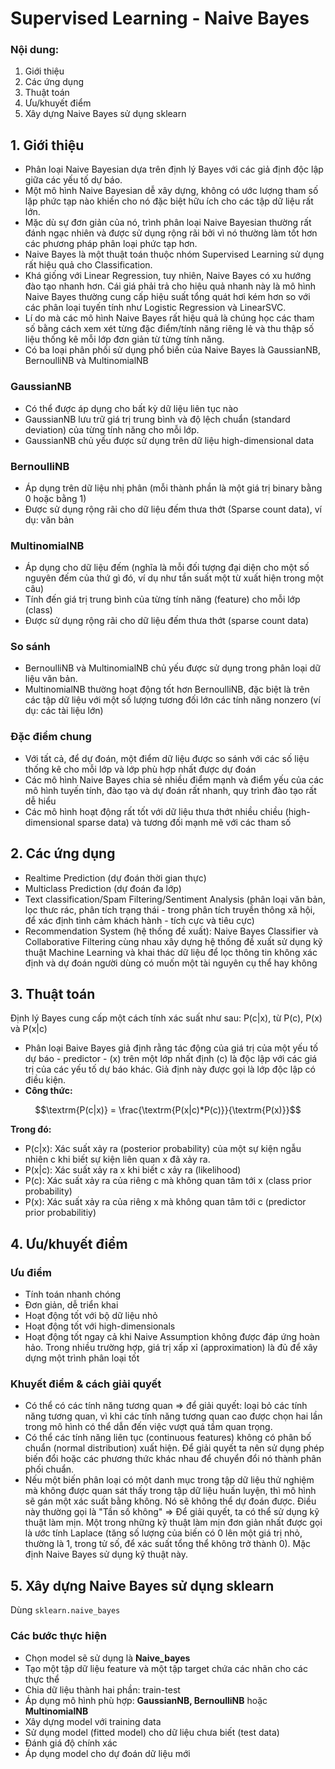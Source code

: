 # Supervised Learning - Naive Bayes

### Nội dung:
1. Giới thiệu
2. Các ứng dụng
3. Thuật toán
4. Ưu/khuyết điểm
5. Xây dựng Naive Bayes sử dụng sklearn

## 1. Giới thiệu
+ Phân loại Naive Bayesian dựa trên định lý Bayes với các giả định độc lập giữa các yếu tố dự báo.
+ Một mô hình Naive Bayesian dễ xây dựng, không có ước lượng tham số lặp phức tạp nào khiến cho nó đặc biệt hữu ích cho các tập dữ liệu rất lớn.
+ Mặc dù sự đơn giản của nó, trình phân loại Naive Bayesian thường rất đánh ngạc nhiên và được sử dụng rộng rãi bởi vì nó thường làm tốt hơn các phương pháp phân loại phức tạp hơn.
+ Naive Bayes là một thuật toán thuộc nhóm Supervised Learning sử dụng rất hiệu quả cho Classification.
+ Khá giống với Linear Regression, tuy nhiên, Naive Bayes có xu hướng đào tạo nhanh hơn. Cái giá phải trả cho hiệu quả nhanh này là mô hình Naive Bayes thường cung cấp hiệu suất tổng quát hơi kém hơn so với các phân loại tuyến tính như Logistic Regression và LinearSVC.
+ Lí do mà các mô hình Naive Bayes rất hiệu quả là chúng học các tham số bằng cách xem xét từng đặc điểm/tính năng riêng lẻ và thu thập số liệu thống kê mỗi lớp đơn giản từ từng tính năng.
+ Có ba loại phân phối sử dụng phổ biến của Naive Bayes là GaussianNB, BernoulliNB và MultinomialNB

### GaussianNB
+ Có thể được áp dụng cho bất kỳ dữ liệu liên tục nào
+ GaussianNB lưu trữ giá trị trung bình và độ lệch chuẩn (standard deviation) của từng tính năng cho mỗi lớp.
+ GaussianNB chủ yếu được sử dụng trên dữ liệu high-dimensional data

### BernoulliNB 
+ Áp dụng trên dữ liệu nhị phân (mỗi thành phần là một giá trị binary bằng 0 hoặc bằng 1)
+ Được sử dụng rộng rãi cho dữ liệu đếm thưa thớt (Sparse count data), ví dụ: văn bản

### MultinomialNB
+ Áp dụng cho dữ liệu đếm (nghĩa là mỗi đối tượng đại diện cho một số nguyên đếm của thứ gì đó, ví dụ như tần suất một từ xuất hiện trong một câu)
+ Tính đến giá trị trung bình của từng tính năng (feature) cho mỗi lớp (class)
+ Được sử dụng rộng rãi cho dữ liệu đếm thưa thớt (sparse count data)

### So sánh
+ BernoulliNB và MultinomialNB chủ yếu được sử dụng trong phân loại dữ liệu văn bản.
+ MultinomialNB thường hoạt động tốt hơn BernoulliNB, đặc biệt là trên các tập dữ liệu với một số lượng tương đối lớn các tính năng nonzero (ví dụ: các tài liệu lớn)

### Đặc điểm chung
+ Với tất cả, để dự đoán, một điểm dữ liệu được so sánh với các số liệu thống kê cho mỗi lớp và lớp phù hợp nhất được dự đoán
+ Các mô hình Naive Bayes chia sẻ nhiều điểm mạnh và điểm yếu của các mô hình tuyến tính, đào tạo và dự đoán rất nhanh, quy trình đào tạo rất dễ hiểu
+ Các mô hình hoạt động rất tốt với dữ liệu thưa thớt nhiều chiều (high-dimensional sparse data) và tương đối mạnh mẽ với các tham số

## 2. Các ứng dụng
+ Realtime Prediction (dự đoán thời gian thực)
+ Multiclass Prediction (dự đoán đa lớp)
+ Text classification/Spam Filtering/Sentiment Analysis (phân loại văn bản, lọc thưc rác, phân tích trạng thái - trong phân tích truyền thông xã hội, để xác định tình cảm khách hành - tích cực và tiêu cực)
+ Recommendation System (hệ thống đề xuất): Naive Bayes Classifier và Collaborative Filtering cùng nhau xây dựng hệ thống đề xuất sử dụng kỹ thuật Machine Learning và khai thác dữ liệu để lọc thông tin không xác định và dự đoán người dùng có muốn một tài nguyên cụ thể hay không

## 3. Thuật toán
Định lý Bayes cung cấp một cách tính xác suất như sau: P(c|x), từ P(c), P(x) và P(x|c)
+ Phân loại Baive Bayes giả định rằng tác động của giá trị của một yếu tố dự báo - predictor - (x) trên một lớp nhất định (c) là độc lập với các giá trị của các yếu tố dự báo khác. Giả định này được gọi là lớp độc lập có điều kiện.
+ **Công thức:**

$$\textrm{P(c|x)} = \frac{\textrm{P(x|c)*P(c)}}{\textrm{P(x)}}$$

**Trong đó:**
+ P(c|x): Xác suất xảy ra (posterior probability) của một sự kiện ngẫu nhiên c khi biết sự kiện liên quan x đã xảy ra.
+ P(x|c): Xác suất xảy ra x khi biết c xảy ra (likelihood)
+ P(c): Xác suất xảy ra của riêng c mà không quan tâm tới x (class prior probability)
+ P(x): Xác suất xảy ra của riêng x mà không quan tâm tới c (predictor prior probabilitiy)

## 4. Ưu/khuyết điểm
### Ưu điểm
+ Tính toán nhanh chóng
+ Đơn giản, dễ triển khai
+ Hoạt động tốt với bộ dữ liệu nhỏ
+ Hoạt động tốt với high-dimensionals
+ Hoạt động tốt ngay cả khi Naive Assumption không được đáp ứng hoàn hảo. Trong nhiều trường hợp, giá trị xấp xỉ (approximation) là đủ để xây dựng một trình phân loại tốt

### Khuyết điểm & cách giải quyết
+ Có thể có các tính năng tương quan => để giải quyết: loại bỏ các tính năng tương quan, vì khi các tính năng tương quan cao được chọn hai lần trong mô hình có thể dẫn đến việc vượt quá tầm quan trọng.
+ Có thể các tính năng liên tục (continuous features) không có phân bố chuẩn (normal distribution) xuất hiện. Để giải quyết ta nên sử dụng phép biến đổi hoặc các phương thức khác nhau để chuyển đổi nó thành phân phối chuẩn.
+ Nếu một biến phân loại có một danh mục trong tập dữ liệu thử nghiệm mà không được quan sát thấy trong tập dữ liệu huấn luyện, thì mô hình sẽ gán một xác suất bằng không. Nó sẽ không thể dự đoán được. Điều này thường gọi là "Tần số không" => Để giải quyết, ta có thể sử dụng kỹ thuật làm mịn. Một trong những kỹ thuật làm mịn đơn giản nhất được gọi là ước tính Laplace (tăng số lượng của biến có 0 lên một giá trị nhỏ, thường là 1, trong tử số, để xác suất tổng thể không trở thành 0). Mặc định Naive Bayes sử dụng kỹ thuật này.

## 5. Xây dựng Naive Bayes sử dụng sklearn

Dùng `sklearn.naive_bayes`

### Các bước thực hiện
+ Chọn model sẽ sử dụng là **Naive_bayes**
+ Tạo một tập dữ liệu feature và một tập target chứa các nhãn cho các thực thể
+ Chia dữ liệu thành hai phần: train-test
+ Áp dụng mô hình phù hợp: **GaussianNB, BernoulliNB** hoặc **MultinomialNB**
+ Xây dựng model với training data
+ Sử dụng model (fitted model) cho dữ liệu chưa biết (test data)
+ Đánh giá độ chính xác
+ Áp dụng model cho dự đoán dữ liệu mới
